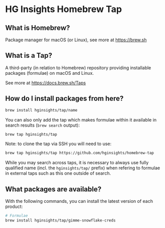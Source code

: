 # HG Insights Homebrew Tap

## What is Homebrew?

Package manager for macOS (or Linux), see more at https://brew.sh

## What is a Tap?

A third-party (in relation to Homebrew) repository providing installable
packages (formulae) on macOS and Linux.

See more at https://docs.brew.sh/Taps

## How do I install packages from here?

```sh
brew install hginsights/tap/name
```

You can also only add the tap which makes formulae within it
available in search results (`brew search` output):

```sh
brew tap hginsights/tap
```

Note: to clone the tap via SSH you will need to use:

```sh
brew tap hginsights/tap https://github.com/hginsights/homebrew-tap
```

While you may search across taps, it is necessary to always use
fully qualified name (incl. the `hginsights/tap/` prefix)
when refering to formulae in external taps such as this one
outside of search.

## What packages are available?

With the following commands, you can install the latest version of each product:
```sh
# Formulae
brew install hginsights/tap/gimme-snowflake-creds
```
